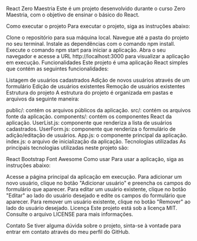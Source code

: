 React Zero Maestria
Este é um projeto desenvolvido durante o curso Zero Maestria, com o objetivo de ensinar o básico do React.

Como executar o projeto
Para executar o projeto, siga as instruções abaixo:

Clone o repositório para sua máquina local.
Navegue até a pasta do projeto no seu terminal.
Instale as dependências com o comando npm install.
Execute o comando npm start para iniciar a aplicação.
Abra o seu navegador e acesse a URL http://localhost:3000 para visualizar a aplicação em execução.
Funcionalidades
Este projeto é uma aplicação React simples que contém as seguintes funcionalidades:

Listagem de usuários cadastrados
Adição de novos usuários através de um formulário
Edição de usuários existentes
Remoção de usuários existentes
Estrutura do projeto
A estrutura do projeto é organizada em pastas e arquivos da seguinte maneira:

public/: contém os arquivos públicos da aplicação.
src/: contém os arquivos fonte da aplicação.
components/: contém os componentes React da aplicação.
UserList.js: componente que renderiza a lista de usuários cadastrados.
UserForm.js: componente que renderiza o formulário de adição/editação de usuários.
App.js: o componente principal da aplicação.
index.js: o arquivo de inicialização da aplicação.
Tecnologias utilizadas
As principais tecnologias utilizadas neste projeto são:

React
Bootstrap
Font Awesome
Como usar
Para usar a aplicação, siga as instruções abaixo:

Acesse a página principal da aplicação em execução.
Para adicionar um novo usuário, clique no botão "Adicionar usuário" e preencha os campos do formulário que aparecer.
Para editar um usuário existente, clique no botão "Editar" ao lado do usuário desejado e edite os campos do formulário que aparecer.
Para remover um usuário existente, clique no botão "Remover" ao lado do usuário desejado.
Licença
Este projeto está sob a licença MIT. Consulte o arquivo LICENSE para mais informações.

Contato
Se tiver alguma dúvida sobre o projeto, sinta-se à vontade para entrar em contato através do meu perfil do GitHub.